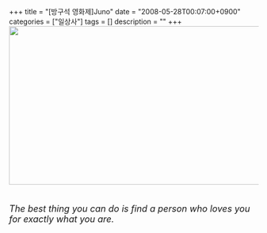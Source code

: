 +++
title = "[방구석 영화제]Juno"
date = "2008-05-28T00:07:00+0900"
categories = ["일상사"]
tags = []
description = ""
+++
<span class="copyright_entry" style="display:block;" title="[방구석 영화제]Juno@@**@@http://shed.egloos.com/1761721"></span>
<img border="0" onmouseover="this.style.cursor='pointer'" alt="" src="/attachment/1761721_1.jpg" width="592" height="320" onclick="Control.Modal.openDialog(this, event, 'http://pds8.egloos.com/pds/200805/28/82/a0003782_483c232bc2151.jpg', 592, 320);">
<br>
<br>
<font size="4"><br><span style="font-style: italic;">The best thing you can do is find a person who loves you for exactly what you are.</span></font> 
<!--
       <rdf:RDF xmlns:rdf="http://www.w3.org/1999/02/22-rdf-syntax-ns#"
		    xmlns:dc="http://purl.org/dc/elements/1.1/"
		    xmlns:trackback="http://madskills.com/public/xml/rss/module/trackback/">
       <rdf:Description
	        rdf:about="http://shed.egloos.com/1761721"
	        dc:identifier="http://shed.egloos.com/1761721"
	        dc:title="[방구석 영화제]Juno"
	        trackback:ping="http://shed.egloos.com/tb/1761721"/>
       </rdf:RDF>
       -->

<ul></ul>